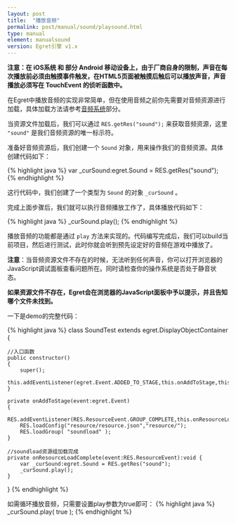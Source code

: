 ```yaml
---
layout: post
title:  "播放音频"
permalink: post/manual/sound/playsound.html
type: manual
element: manualsound
version: Egret引擎 v1.x
---
```


**注意：在 iOS系统 和 部分 Android 移动设备上，由于厂商自身的限制，声音在每次播放前必须由触摸事件触发，在HTML5页面被触摸后触后可以播放声音，声音播放必须写在 TouchEvent 的侦听函数中。**

在Egret中播放音频的实现非常简单，但在使用音频之前你先需要对音频资源进行加载，具体加载方法请参考<a href="{{site.baseurl}}/post/manual/sound/aboutsound.html" target="_blank">音频系统</a>部分。

当资源文件加载后，我们可以通过 `RES.getRes("sound");` 来获取音频资源，这里 `"sound"` 是我们音频资源的唯一标示符。

准备好音频资源后，我们创建一个 `Sound` 对象，用来操作我们的音频资源。具体创建代码如下：

{% highlight java  %}
var _curSound:egret.Sound = RES.getRes("sound");
{% endhighlight %}

这行代码中，我们创建了一个类型为 `Sound` 的对象 `_curSound` 。

完成上面步骤后，我们就可以执行音频播放工作了，具体播放代码如下：

{% highlight java  %}
_curSound.play();
{% endhighlight %}

播放音频的功能都是通过 `play` 方法来实现的。代码编写完成后，我们可以build当前项目，然后进行测试，此时你就会听到预先设定好的音频在游戏中播放了。

**注意**：当音频资源文件不存在的时候，无法听到任何声音，你可以打开浏览器的JavaScript调试面板查看问题所在。同时请检查你的操作系统是否处于静音状态。

**如果资源文件不存在，Egret会在浏览器的JavaScript面板中予以提示，并且告知哪个文件未找到。**


一下是demo的完整代码：

{% highlight java  %}
class SoundTest extends egret.DisplayObjectContainer
{

    //入口函数
    public constructor()
    {
        super();
        this.addEventListener(egret.Event.ADDED_TO_STAGE,this.onAddToStage,this);
    }

    private onAddToStage(event:egret.Event)
    {
        RES.addEventListener(RES.ResourceEvent.GROUP_COMPLETE,this.onResourceLoadComplete,this);
        RES.loadConfig("resource/resource.json","resource/");
        RES.loadGroup( "soundload" );
    }

    //soundload资源组加载完成
    private onResourceLoadComplete(event:RES.ResourceEvent):void {
        var _curSound:egret.Sound = RES.getRes("sound");
        _curSound.play();
    }
}
{% endhighlight %}        
          
          
如需循环播放音频，只需要设置play参数为true即可：
{% highlight java  %}
_curSound.play( true );
{% endhighlight %}        


